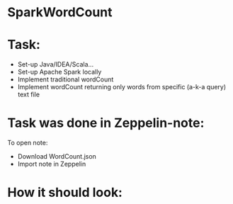 # SparkWordCount 
# Task:
- Set-up Java/IDEA/Scala...
- Set-up Apache Spark locally
- Implement traditional wordCount
- Implement wordCount returning only words from specific (a-k-a query) text file

# Task was done in Zeppelin-note:
 To open note:
 - Download WordCount.json
 - Import note in Zeppelin
 # How it should look:

